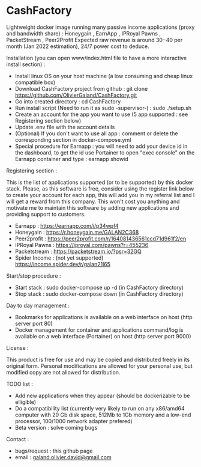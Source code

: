 # CashFactory
Lightweight docker image running many passive income applications (proxy and bandwidth share) : Honeygain , EarnApp , IPRoyal Pawns , PacketStream , Peer2Profit
Expected raw revenue is around $30-$40 per month (Jan 2022 estimation), 24/7 power cost to deduce.

Installation (you can open www/index.html file to have a more interactive install section) :

- Install linux OS on your host machine (a low consuming and cheap linux compatible box) 
- Download CashFactory project from github : git clone https://github.com/OlivierGaland/CashFactory.git
- Go into created directory : cd CashFactory
- Run install script (Need to run it as sudo -supervisor-) : sudo ./setup.sh
- Create an account for the app you want to use (5 app supported : see Registering section below)
- Update .env file with the account details
- (Optional) If you don't want to use all app : comment or delete the corresponding section in docker-compose.yml
- Special procedure for Earnapp : you will need to add your device id in the dashboard, to get the id use Portainer to open "exec console" on the Earnapp container and type : earnapp showid

Registering section :

This is the list of applications supported (or to be supported) by this docker stack.
Please, as this software is free, consider using the register link below to create your account for each app, this will add you in my referral list and I will get a reward from this company.
This won't cost you anything and motivate me to maintain this software by adding new applications and providing support to customers.

- Earnapp : https://earnapp.com/i/p34wpf4
- Honeygain : https://r.honeygain.me/GALAN2C368
- Peer2profit : https://peer2profit.com/r/164081436561ccd71d961f2/en
- IPRoyal Pawns : https://iproyal.com/pawns?r=455236
- Packetstream : https://packetstream.io/?psr=32GQ
- Spider Income : (not yet supported) https://income.spider.dev/r/galan21l65

Start/stop procedure :

- Start stack : sudo docker-compose up -d (in CashFactory directory)
- Stop stack : sudo docker-compose down (in CashFactory directory)

Day to day management :

- Bookmarks for applications is available on a web interface on host (http server port 80)
- Docker management for container and applications command/log is available on a web interface (Portainer) on host (http server port 9000)

License : 

This product is free for use and may be copied and distributed freely in its original form.
Personal modifications are allowed for your personal use, but modified copy are not allowed for distribution.

TODO list :

- Add new applications when they appear (should be dockerizable to be elligible)
- Do a compatibility list (currently very likely to run on any x86/amd64 computer with 20 Gb disk space, 512Mb to 1Gb memory and a low-end processor, 100/1000 network adapter prefered)
- Beta version : solve coming bugs
 
Contact :

- bugs/request : this github page
- email : galand.olivier.david@gmail.com
